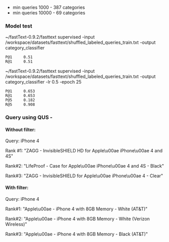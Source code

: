  - min queries 1000 - 387 categories
 - min queries 10000 - 69 categories

### Model test

~/fastText-0.9.2/fasttext supervised -input /workspace/datasets/fasttext/shuffled_labeled_queries_train.txt -output category_classifier
```
P@1     0.51
R@1     0.51
```

~/fastText-0.9.2/fasttext supervised -input /workspace/datasets/fasttext/shuffled_labeled_queries_train.txt -output category_classifier  -lr 0.5 -epoch 25
```
P@1     0.653
R@1     0.653
P@5     0.182
R@5     0.908
```

### Query using QUS - 

#### Without filter:

Query: iPhone 4

Rank #1: "ZAGG - InvisibleSHIELD HD for Apple\u00ae iPhone\u00ae 4 and 4S"

Rank#2: "LifeProof - Case for Apple\u00ae iPhone\u00ae 4 and 4S - Black"

Rank#3: "ZAGG - InvisibleSHIELD for Apple\u00ae iPhone\u00ae 4 - Clear"

#### With filter:

Query: iPhone 4

Rank#1:  "Apple\u00ae - iPhone 4 with 8GB Memory - White (AT&T)"

Rank#2: "Apple\u00ae - iPhone 4 with 8GB Memory - White (Verizon Wireless)"

Rank#3: "Apple\u00ae - iPhone 4 with 8GB Memory - Black (AT&T)"